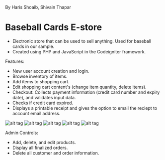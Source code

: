 By Haris Shoaib, Shivain Thapar

# Baseball Cards E-store
- Electronic store that can be used to sell anything. Used for baseball cards in our sample. 
- Created using PHP and JavaScript in the Codeigniter framework.

Features:
- New user account creation and login.
- Browse inventory of items.
- Add items to shopping cart.
- Edit shopping cart content's (change item quantity, delete items).
- Checkout: Collects payment information (credit card number and expiry date), and validates input data.
- Checks if credit card expired.
- Displays a printable receipt and gives the option to email the reciept to account email address.

![alt tag](https://github.com/magicmamba/estore/blob/master/img/img1.png)
![alt tag](https://github.com/magicmamba/estore/blob/master/img/img2.png)
![alt tag](https://github.com/magicmamba/estore/blob/master/img/img3.png)
![alt tag](https://github.com/magicmamba/estore/blob/master/img/img4.png)
![alt tag](https://github.com/magicmamba/estore/blob/master/img/img5.png)


Admin Controls:
- Add, delete, and edit products.
- Display all finalized orders.
- Delete all customer and order information.
